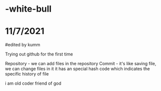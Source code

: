 # -white-bull
# 11/7/2021

#edited by kumm

Trying out github for the first time

Repository - we can add files in the repository
Commit - it's like saving file, we can change files in it
         it has an special hash code which indicates the specific history of file



i am old coder friend of god